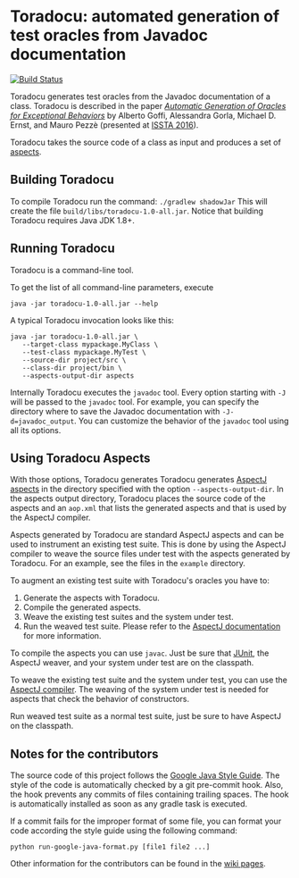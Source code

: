 # Toradocu: automated generation of test oracles from Javadoc documentation

[![Build Status](https://travis-ci.org/albertogoffi/toradocu.svg?branch=master)](https://travis-ci.org/albertogoffi/toradocu)

Toradocu generates test oracles from the Javadoc documentation of a
class. Toradocu is described in the paper
[*Automatic Generation of Oracles for Exceptional Behaviors*](http://star.inf.usi.ch/star/papers/16-issta-toradocu.pdf)
by Alberto Goffi, Alessandra Gorla, Michael D. Ernst, and Mauro Pezzè (presented
at [ISSTA 2016](https://issta2016.cispa.saarland)).

Toradocu takes the source code of a class as input and produces a set of
[aspects](https://eclipse.org/aspectj/).


## Building Toradocu
To compile Toradocu run the command: `./gradlew shadowJar`
This will create the file `build/libs/toradocu-1.0-all.jar`.
Notice that building Toradocu requires Java JDK 1.8+.


## Running Toradocu
Toradocu is a command-line tool.

To get the list of all command-line parameters, execute

    java -jar toradocu-1.0-all.jar --help

A typical Toradocu invocation looks like this:

    java -jar toradocu-1.0-all.jar \
       --target-class mypackage.MyClass \
	   --test-class mypackage.MyTest \
	   --source-dir project/src \
	   --class-dir project/bin \
       --aspects-output-dir aspects

Internally Toradocu executes the `javadoc` tool. Every option starting with `-J`
will be passed to the `javadoc` tool. For example, you can specify the directory
where to save the Javadoc documentation with `-J-d=javadoc_output`. You can
customize the behavior of the `javadoc` tool using all its options.


## Using Toradocu Aspects
With those options, Toradocu generates
Toradocu generates [AspectJ aspects](https://eclipse.org/aspectj/) in the
directory specified with the option `--aspects-output-dir`. In the aspects output directory,
Toradocu places the source code of the aspects and an `aop.xml` that lists the generated aspects
and that is used by the AspectJ compiler.

Aspects generated by Toradocu are standard AspectJ aspects and can be used to instrument an
existing test suite. This is done by using the AspectJ compiler to weave the source files
under test with the aspects generated by Toradocu. For an example, see the files in the `example`
directory.


To augment an existing test suite with Toradocu's oracles you have to:

1. Generate the aspects with Toradocu.
2. Compile the generated aspects.
3. Weave the existing test suites and the system under test.
4. Run the weaved test suite.
Please refer to the [AspectJ documentation](https://eclipse.org/aspectj/doc/released/devguide/ajc-ref.html)
for more information.

To compile the aspects you can use `javac`. Just be sure that
[JUnit](http://junit.org/junit4/), the AspectJ weaver, and your system under
test are on the classpath.

To weave the existing test suite and the system under test, you can use the
[AspectJ compiler](https://eclipse.org/aspectj/doc/next/devguide/ajc-ref.html).
The weaving of the system under test is needed for aspects that check the
behavior of constructors.

Run weaved test suite as a normal test suite, just be sure to have AspectJ on
the classpath.


## Notes for the contributors
The source code of this project follows the
[Google Java Style Guide](https://google.github.io/styleguide/javaguide.html). The
style of the code is automatically checked by a git pre-commit hook. Also, the
hook prevents any commits of files containing trailing spaces. The hook is
automatically installed as soon as any gradle task is executed.

If a commit fails for the improper format of some file, you can format your code
according the style guide using the following command:

	python run-google-java-format.py [file1 file2 ...]

Other information for the contributors can be found in the
[wiki pages](https://github.com/albertogoffi/toradocu/wiki).
